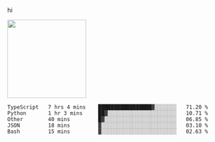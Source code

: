 hi

<img height="180em" src="https://github-readme-stats.vercel.app/api?username=AProductiveNerd&show_icons=true&hide_border=true&&count_private=true&include_all_commits=true" />

<!--START_SECTION:waka-->
```text
TypeScript   7 hrs 4 mins    █████████████████▓░░░░░░░   71.20 % 
Python       1 hr 3 mins     ██▓░░░░░░░░░░░░░░░░░░░░░░   10.71 % 
Other        40 mins         █▓░░░░░░░░░░░░░░░░░░░░░░░   06.85 % 
JSON         18 mins         ▓░░░░░░░░░░░░░░░░░░░░░░░░   03.10 % 
Bash         15 mins         ▓░░░░░░░░░░░░░░░░░░░░░░░░   02.63 % 
```
<!--END_SECTION:waka-->
